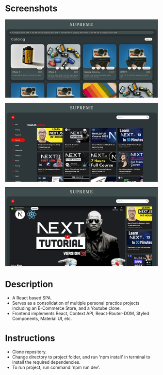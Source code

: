 # Screenshots

![Screenshot Shop](./public/screenshots/Shop%2001.jpg)

![Screenshot Tube](./public/screenshots/Tube%2001.jpg)

![Screenshot Video](./public/screenshots/Tube%2002.jpg)

# Description

- A React based SPA.
- Serves as a consolidation of multiple personal practice projects including an E-Commerce Store, and a Youtube clone.
- Frontend implements React, Context API, React-Router-DOM, Styled Components, Material UI, etc. 

# Instructions

- Clone repository.
- Change directory to project folder, and run 'npm install' in terminal to install the required dependencies.
- To run project, run command 'npm run dev'.
